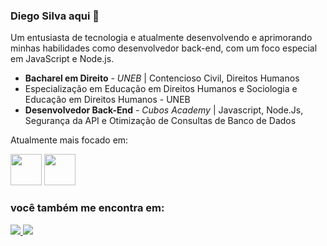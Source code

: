 ### Diego Silva aqui 👋
Um entusiasta de tecnologia e atualmente desenvolvendo e aprimorando minhas habilidades como desenvolvedor back-end, com um foco especial em JavaScript e Node.js.

- **Bacharel em Direito** - *UNEB* | Contencioso Civil, Direitos Humanos
- Especialização em Educação em Direitos Humanos e Sociologia e Educação em Direitos Humanos - UNEB
- **Desenvolvedor Back-End** - *Cubos Academy* | Javascript, Node.Js, Segurança da API e Otimização de Consultas de Banco de Dados

Atualmente mais focado em:

<div style="display: inline">
<img width='50' height='50' src="https://cdn.jsdelivr.net/gh/devicons/devicon@latest/icons/javascript/javascript-original.svg" />
<img width='50' height='50' src="https://cdn.jsdelivr.net/gh/devicons/devicon@latest/icons/nodejs/nodejs-original.svg" />
</div>

### você também me encontra em: 

<a href="https://www.linkedin.com/in/diego-da-silva/"> <img src="https://img.shields.io/badge/LinkedIn-0077B5?style=for-the-badge&logo=linkedin&logoColor=white">
<a href="https://github.com/silvadiego2"> <img src="https://img.shields.io/badge/GitHub-100000?style=for-the-badge&logo=github&logoColor=white">

<!--
**silvadiego2/silvadiego2** is a ✨ _special_ ✨ repository because its `README.md` (this file) appears on your GitHub profile.
- 🌱 I’m currently learning ...
- 👯 I’m looking to collaborate on ...
- 🤔 I’m looking for help with ...
- 💬 Ask me about ...
- 📫 How to reach me: ...
- 😄 Pronouns: ...
- ⚡ Fun fact: ...
-->
